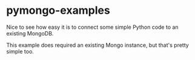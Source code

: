 # pymongo-examples

Nice to see how easy it is to connect some simple Python code to an existing MongoDB.

This example does required an existing Mongo instance, but that's pretty simple too.
